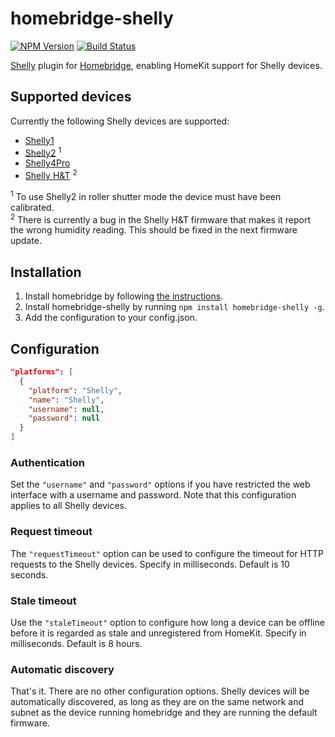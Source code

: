 # homebridge-shelly
[![NPM Version](https://img.shields.io/npm/v/homebridge-shelly.svg)](https://www.npmjs.com/package/homebridge-shelly)
[![Build Status](https://travis-ci.org/alexryd/homebridge-shelly.svg?branch=master)](https://travis-ci.org/alexryd/homebridge-shelly)

[Shelly](https://shelly.cloud) plugin for [Homebridge](https://homebridge.io),
enabling HomeKit support for Shelly devices.

## Supported devices
Currently the following Shelly devices are supported:
* [Shelly1](https://shelly.cloud/shelly1-open-source/)
* [Shelly2](https://shelly.cloud/shelly2/) <sup>1</sup>
* [Shelly4Pro](https://shelly.cloud/shelly-4-pro/)
* [Shelly H&T](https://shelly.cloud/shelly-humidity-and-temperature/) <sup>2</sup>

<sup>1</sup> To use Shelly2 in roller shutter mode the device must have been
calibrated.  
<sup>2</sup> There is currently a bug in the Shelly H&T firmware that makes it
report the wrong humidity reading. This should be fixed in the next firmware
update.

## Installation
1. Install homebridge by following
   [the instructions](https://www.npmjs.com/package/homebridge#installation).
2. Install homebridge-shelly by running `npm install homebridge-shelly -g`.
3. Add the configuration to your config.json.

## Configuration
```json
"platforms": [
  {
    "platform": "Shelly",
    "name": "Shelly",
    "username": null,
    "password": null
  }
]
```

### Authentication
Set the `"username"` and `"password"` options if you have restricted the web
interface with a username and password. Note that this configuration applies
to all Shelly devices.

### Request timeout
The `"requestTimeout"` option can be used to configure the timeout for HTTP
requests to the Shelly devices. Specify in milliseconds. Default is 10 seconds.

### Stale timeout
Use the `"staleTimeout"` option to configure how long a device can be offline
before it is regarded as stale and unregistered from HomeKit. Specify in
milliseconds. Default is 8 hours.

### Automatic discovery
That's it. There are no other configuration options. Shelly devices will be
automatically discovered, as long as they are on the same network and subnet as
the device running homebridge and they are running the default firmware.
